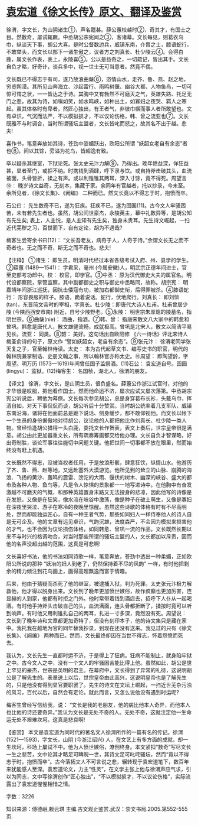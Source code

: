 # [袁宏道《徐文长传》原文、翻译及鉴赏](https://www.vrrw.net/wx/14158.html)

徐渭，字文长，为山阴诸生①，声名籍甚。薛公蕙校越时②，奇其才，有国士之目。然数奇，屡试辄蹶。中丞胡公宗宪闻之③，客诸幕。文长每见，则葛衣乌巾，纵谈天下事，胡公大喜。是时公督数边兵，威镇东南，介胄之士，膝语蛇行，不敢举头，而文长以部下一诸生傲之，议者方之刘真长、杜少陵云④。会得白鹿，属文长作表，表上，永陵喜⑤。公以是益奇之，一切疏记，皆出其手。文长自负才略，好奇计，谈兵多中，视一世士无可当意者。然竟不偶。

文长既已不得志于有司，遂乃放浪曲蘖⑥，恣情山水，走齐、鲁、燕、赵之地，穷览朔漠。其所见山奔海立、沙起雷行、雨鸣树偃、幽谷大都、人物鱼鸟，一切可惊可愕之状，一一皆达之于诗。其胸中又有勃然不可磨灭之气，英雄失路、托足无门之悲，故其为诗，如嗔如笑，如水鸣峡，如种出土，如寡妇之夜哭、羁人之寒起。虽其体格时有卑者，然匠心独出，有王者气，非彼巾帼而事人者所敢望也。文有卓识，气沉而法严，不以模拟损才，不以议论伤格，韩、曾之流亚也⑦。文长既雅不与时调合，当时所谓骚坛主盟者，文长皆叱而怒之，故其名不出于越。悲夫!

喜作书，笔意奔放如其诗，苍劲中姿媚跃出，欧阳公所谓 “妖韶女老自有余态”者也⑧。间以其馀，旁溢为花鸟，皆超逸有致。

卒以疑杀其继室，下狱论死。张太史元汴力解⑨，乃得出。晚年愤益深，佯狂益甚，显者至门，或拒不纳。时携钱到酒肆，呼下隶与饮。或自持斧击破其头，血流被面，头骨皆折，揉之有声。或以利锥锥其两耳，深入寸馀，竟不得死。周望言⑩： 晚岁诗文益奇，无刻本，集藏于家。余同年有官越者，托以抄录，今未至。余所见者，《徐文长集》、《阙编》 二种而已。然文长竟以不得志于时，抱愤而卒。

石公曰： 先生数奇不已，遂为狂疾。狂疾不已，遂为囹圄(11)。古今文人牢骚困苦，未有若先生者也。虽然，胡公间世豪杰，永陵英主，幕中礼数异等，是胡公知有先生矣; 表上，人主悦，是人主知有先生矣，独身未贵耳。先生诗文崛起，一扫近代芜秽之习，百世而下，自有定论，胡为不遇哉?

梅客生尝寄余书曰(12)： “文长吾老友，病奇于人，人奇于诗。”余谓文长无之而不奇者也。无之而不奇，斯无之而不奇也。悲夫!



【注释】 ①诸生： 即生员，明清时代经过本省各级考试入府、州、县学的学生。②薛蕙 (1489—1541)： 字君采，毫州 (今属安徽)人，明武宗正德年间进士，官至吏部考功郎中。校： 校官，即学官。③中丞： 原为汉代御史大夫的属官名。明代设都察院，掌管监察，其中副都御史之职与御史中丞略同，故称。胡宗宪： 明嘉靖年间浙江巡抚，因抗击倭寇有功，被加右都御史衔，后得罪被杀。④膝语蛇行： 形容畏服的样子。膝语，跪着说话。蛇行，伏地爬行。刘真长： 即刘惔(tan)，东晋简文帝时的宰相，字真长。杜少陵：即唐代大诗人杜甫。杜甫曾居少陵 (今陕西西安市南) 附近，自号少陵野老。⑤永陵： 明世宗朱厚熜的陵墓名，指明世宗。⑥曲蘖(nie)： 酒曲，指酒。⑦韩、曾： 指唐宋散文八大家中的韩愈和曾巩。韩愈是唐代人，散文雄健流畅，成就极高。曾巩是北宋人，散文以简洁平易见长。流亚： 同类。⑧韶： 美好。这句话出自欧阳修 《六一诗话》评北宋诗人梅圣俞诗的句子，原文作 “譬如妖韶女，老自有余态”。⑨张元汴： 徐渭老同学张天复之子，官至翰林侍读。太史： 本为古代起草文书、编写史书的职官，明代的翰林院兼掌制诰、史册文翰之事，所以翰林官亦称太史。⑩周望： 即陶望龄，字周望。明万历 (1573—1619)年间曾任国子监祭酒。(11)石公： 袁宏道自号。囹圄(lingyu)： 监狱。(12)梅客生： 名国桢，湖北人，徐渭的朋友。

【译文】 徐渭，字文长，是山阴生员，很负盛名。薛蕙公作浙江试官时，对他的才华很是叹服，把他看作国士。然而他命运不济，屡次应试又屡次落第。中丞胡宗宪公听说后，聘他为幕僚。文长每次参见胡公，总是身穿葛布长衫，头戴乌巾，挥洒自如，对天下事侃侃而谈，胡公听后十分赞赏。当时胡公统率着几支军队，威镇东南沿海，诸将在他面前总是跪下说话、侧身缓步，都不敢仰视他。而文长以帐下一个生员的身份倨傲地对待胡公，议论他的人都把他比作刘真长、杜少陵一类人物。曾经恰逢胡公猎得一头白鹿，委托文长作贺表，表文上奏后，世宗皇帝很是满意。胡公由此更加器重文长，所有疏奏筹画都交给他办理。文长自负才智谋略，好出奇制胜，谈论军事往往能切中问题关键。他把世间一切事都不放在眼里，然而始终没有赶上机遇。

文长既然不得志，没被当权者任用，于是放浪形骸，肆意狂饮，纵情山水。他游历了齐、鲁、燕、赵等地，又远赴塞外大漠游览。他所见到的耸立的山脉、崩腾的海浪、飞扬的黄沙、轰鸣的震雷、滂沱的大雨、偃伏的树木、幽深的峡谷、盛大的都市及各种人物、鱼鸟等，凡是令人惊惧的景象都一一地写进诗中。在他胸中有奋发激越不可磨灭的气概，和那种英雄置身末路又无法投身的悲凉，因此他写的诗像是在发怒，又像是在狂笑，像水流在峡谷中激荡，像是种子在破土萌生，又像是寡妇在深夜里哭泣、游子在寒冷的夜晚里惊醒。虽然这些诗歌的体格有时有不尽高明处，然而却能独运匠心，自有一种王者气势，那些如同妇人一样侍奉他人的诗人自是无可企及。他的文章有远见卓识，气韵沉雄，法度森严，不会因为模拟来损害他的才气，也不会因为议论损伤体格，如同韩愈、曾巩一流的作品。文长既然长期以来不与时兴的格调吻合，对当时那些所谓的骚坛主盟的人，文长都加以斥责，因而他的名声没超出越的范围，这真是可悲啊!

文长喜好书法，他的书法如同诗歌一样，笔意奔放，苍劲中透出一种柔媚，正如欧阳公所说的那种 “妖冶的妇人到老了，仍然保持着不尽的风韵” 一样，有时他把剩余的精力倾注到花鸟画上，画得高超飘逸而富于情趣。

后来，他由于猜疑而杀死了他的继室，被逮捕入狱，判为死罪。太史张元汴极力解救他，他才得以脱身出来。文长到了晚年更加愤世嫉俗，故作疯癫也更加厉害，连显赫的人到家，他都有时拒之门外。他时常带着钱到酒店去，招呼下人仆从一起喝酒。有时他手持斧头击破自己的头，血流满面，连头骨都折断了，揉按时竟可以听到响声。有时他又用利锥扎自己的两耳，扎进一寸多深，竟然没有死。周望说： 文长到了晚年诗和文章都更加奇特了，但没有刻印本子，他的诗文集只是藏在家中。我托我在越地为官的同年替我抄录，到现在还没有送来。我见过的只有《徐文长集》、《阙编》 两种而已。然而，文长最终却因在当世不得志，怀着怨愤而死去。

我认为，文长先生一直都时运不济，于是得上了狂病。狂病不能制止，就身陷牢狱之中。古今文人之中，没有一个文人的牢骚困苦能比得上他。虽然如此，胡公是世上罕见的豪杰，世宗是英明的君主。在幕府中，文长得到了异常的礼待，这说明胡公是了解先生的。表章送上以后，世宗皇帝由此高兴，这说明皇帝也是了解先生的，只是他没有得到显官要职罢了。先生的诗文在文坛上崛起，一扫近世芜杂污浊的风习，百代以后，自然会有定论。就此而言，又怎么说他没有遇到时运呢?

梅客生曾经写信给我，说： “文长是我的老朋友，他的病比他本人奇异，而他本人也比他的诗还要奇异。”我认为文长是无处不奇的人。无处不奇，这就注定他一生命运无处不艰难坎坷。这真是悲哀啊!

【鉴赏】 本文是袁宏道为同时代的著名文人徐渭所作的一篇有名的传记。徐渭 (1521—1593)，字文长，山阴 (今浙江绍兴) 人，在文艺上有多方面的成就，却一生坎坷，科场上屡试不中。他为人愤世嫉俗，潦倒终身。本文紧扣“数奇”写尽文长一生之悲苦，文中论其才略足可睥睨一世，其诗文足可叱咤骚坛，然而“竟以不得志于时，抱愤而卒”。古今落拓文人不可言说之悲，辗转现于袁宏道笔下，数百年来犹能感人至深。袁宏道论文，力主“性灵”，在文学主张上他与徐渭声应气求，引以为同志，文中写徐渭创作“匠心独出”，“不以模拟损才，不以议论伤格”，实际流露出了袁宏道惺惺相惜之情。

字数：3226

知识来源：傅德岷,赖云琪 主编.古文观止鉴赏.武汉：崇文书局.2005.第552-555页.

